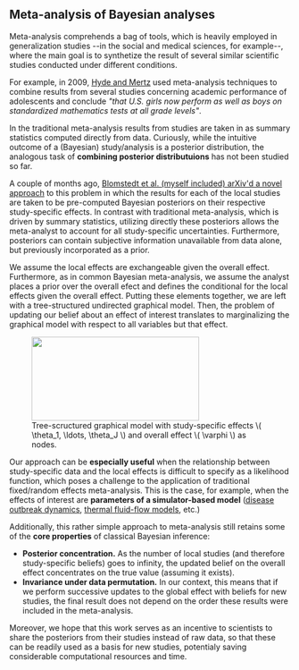 ## Meta-analysis of Bayesian analyses 

Meta-analysis comprehends a bag of tools, which is heavily employed in generalization studies --in the social and medical sciences, for example--, where the main goal is to synthetize the result of several similar scientific studies conducted under different conditions.


For example, in 2009, [Hyde and Mertz](https://www.pnas.org/content/106/22/8801) used meta-analysis techniques to combine results from several studies concerning academic performance of adolescents and conclude *"that U.S. girls now perform as well as boys on standardized mathematics tests at all grade levels"*.

In the traditional meta-analysis results from studies are taken in as summary statistics computed directly from data. Curiously, while the intuitive  outcome of a (Bayesian) study/analysis is a posterior distribution, the analogous task of **combining posterior distributuions** has not been studied so far.

A couple of months ago, [Blomstedt et al. (myself included) arXiv'd a novel approach](https://arxiv.org/abs/1904.04484) to this problem in which the results for each of the local studies are taken to be pre-computed Bayesian posteriors on their respective study-specific effects. In contrast with traditional  meta-analysis, which is driven by summary statistics, utilizing directly these posteriors allows the meta-analyst to account for all study-specific uncertainties. Furthermore, posteriors can contain subjective information unavailable from data alone, but previously incorporated as a prior.


We assume the local effects are exchangeable given the overall effect.
Furthermore, as in common Bayesian meta-analysis, we assume the analyst places a prior over the overall efect and defines the conditional for the local effects given the overall effect. Putting these elements together, we are left with a tree-structured undirected graphical model. 
Then, the problem of updating our belief about an effect of interest translates to marginalizing the graphical model with respect to all variables but that effect.

<figure>
<img src="http://weakly-informative.github.io/assets/img/mba_gm.jpeg" width="300" height="150" align="middle"> 
<figcaption> Tree-scructured graphical model with study-specific effects \( \theta_1, \ldots, \theta_J \)  and overall effect \( \varphi \) as nodes.</figcaption>
</figure>



Our approach can be **especially useful** when the relationship between study-specific data and the local effects is difficult to specify as a likelihood function, which poses  a challenge to the application of traditional fixed/random effects meta-analysis. This is the case, for example, when the effects of interest are **parameters of a simulator-based model** ([disease outbreak dynamics](https://wellcomeopenresearch.org/articles/4-14), [thermal fluid-flow models](https://journals.aps.org/prfluids/abstract/10.1103/PhysRevFluids.3.104602), etc.)

Additionally, this rather simple approach to meta-analysis still retains some of the **core properties** of classical Bayesian inference:

* **Posterior concentration.** As the number of local studies (and therefore study-specific beliefs) goes to infinity, the updated belief on the overall effect concentrates on the true value (assuming it exists).
* **Invariance under data permutation.** In our context, this means that if we perform successive updates to the global effect with beliefs for new studies, the final result does not depend on the order these results were included in the meta-analysis.


Moreover, we hope that this work serves as an incentive to scientists to share the posteriors from their studies instead of raw data, so that these can be readily used as a basis for new studies, potentialy saving considerable computational resources and time. 

